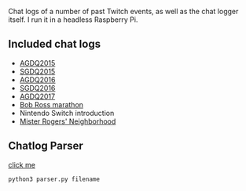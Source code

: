 Chat logs of a number of past Twitch events, as well as the chat logger itself. I run it in a headless Raspberry Pi.

## Included chat logs

* [AGDQ2015](https://drive.google.com/file/d/0ByqN9QHBVEsvMjNwd1V6SmtLSFk/view?usp=sharing)
* [SGDQ2015](https://drive.google.com/file/d/0ByqN9QHBVEsvNUpuay0zbEZJMm8/view?usp=sharing)
* [AGDQ2016](https://drive.google.com/file/d/0ByqN9QHBVEsvb0hVS1IzQTdkdW8/view?usp=sharing)
* [SGDQ2016](https://drive.google.com/file/d/0ByqN9QHBVEsvdTJXdHdJNHR1aTQ/view?usp=sharing)
* [AGDQ2017](https://drive.google.com/file/d/0ByqN9QHBVEsvSGhsQU9aMndxZWM/view?usp=sharing)
* [Bob Ross marathon](https://drive.google.com/file/d/0ByqN9QHBVEsvZ2NEZ1R5VWsxSGs/view?usp=sharing)
* Nintendo Switch introduction
* [Mister Rogers' Neighborhood](https://drive.google.com/file/d/0ByqN9QHBVEsvbUpoVjd5VXBUX0U/view?usp=sharing)

## Chatlog Parser

[click me](./misc/parser.py)

`python3 parser.py filename`